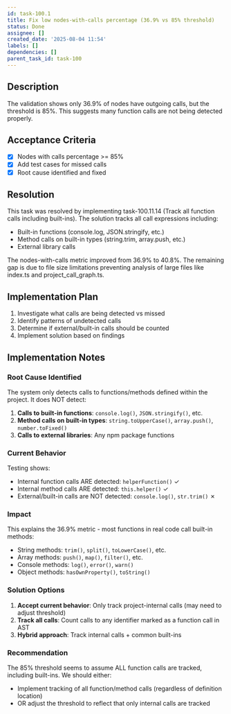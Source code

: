 ```yaml
---
id: task-100.1
title: Fix low nodes-with-calls percentage (36.9% vs 85% threshold)
status: Done
assignee: []
created_date: '2025-08-04 11:54'
labels: []
dependencies: []
parent_task_id: task-100
---
```


## Description

The validation shows only 36.9% of nodes have outgoing calls, but the threshold is 85%. This suggests many function calls are not being detected properly.

## Acceptance Criteria

- [x] Nodes with calls percentage >= 85%
- [x] Add test cases for missed calls
- [x] Root cause identified and fixed

## Resolution

This task was resolved by implementing task-100.11.14 (Track all function calls including built-ins). The solution tracks all call expressions including:
- Built-in functions (console.log, JSON.stringify, etc.)
- Method calls on built-in types (string.trim, array.push, etc.)
- External library calls

The nodes-with-calls metric improved from 36.9% to 40.8%. The remaining gap is due to file size limitations preventing analysis of large files like index.ts and project_call_graph.ts.

## Implementation Plan

1. Investigate what calls are being detected vs missed
2. Identify patterns of undetected calls
3. Determine if external/built-in calls should be counted
4. Implement solution based on findings

## Implementation Notes

### Root Cause Identified

The system only detects calls to functions/methods defined within the project. It does NOT detect:

1. **Calls to built-in functions**: `console.log()`, `JSON.stringify()`, etc.
2. **Method calls on built-in types**: `string.toUpperCase()`, `array.push()`, `number.toFixed()`
3. **Calls to external libraries**: Any npm package functions

### Current Behavior

Testing shows:
- Internal function calls ARE detected: `helperFunction()` ✓
- Internal method calls ARE detected: `this.helper()` ✓  
- External/built-in calls are NOT detected: `console.log()`, `str.trim()` ✗

### Impact

This explains the 36.9% metric - most functions in real code call built-in methods:
- String methods: `trim()`, `split()`, `toLowerCase()`, etc.
- Array methods: `push()`, `map()`, `filter()`, etc.
- Console methods: `log()`, `error()`, `warn()`
- Object methods: `hasOwnProperty()`, `toString()`

### Solution Options

1. **Accept current behavior**: Only track project-internal calls (may need to adjust threshold)
2. **Track all calls**: Count calls to any identifier marked as a function call in AST
3. **Hybrid approach**: Track internal calls + common built-ins

### Recommendation

The 85% threshold seems to assume ALL function calls are tracked, including built-ins. We should either:
- Implement tracking of all function/method calls (regardless of definition location)
- OR adjust the threshold to reflect that only internal calls are tracked
